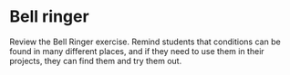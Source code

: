# Bell ringer	

Review the Bell Ringer exercise. Remind students that conditions can be found in many different places, and if they need to use them in their projects, they can find them and try them out.

